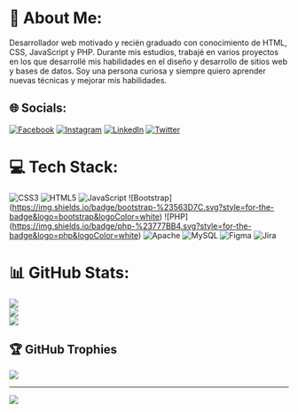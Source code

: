 # 💫 About Me:
Desarrollador web motivado y recién graduado con conocimiento de HTML, CSS, JavaScript y PHP. Durante mis estudios, trabajé en varios proyectos en los que desarrollé mis habilidades en el diseño y desarrollo de sitios web y bases de datos. Soy una persona curiosa y siempre quiero aprender nuevas técnicas y mejorar mis habilidades.


## 🌐 Socials:
[![Facebook](https://img.shields.io/badge/Facebook-%231877F2.svg?logo=Facebook&logoColor=white)](https://facebook.com/jua.pablo.tafolla) [![Instagram](https://img.shields.io/badge/Instagram-%23E4405F.svg?logo=Instagram&logoColor=white)](https://instagram.com/juanpablotb/) [![LinkedIn](https://img.shields.io/badge/LinkedIn-%230077B5.svg?logo=linkedin&logoColor=white)](https://linkedin.com/in/juan-pablo-tafolla) [![Twitter](https://img.shields.io/badge/Twitter-%231DA1F2.svg?logo=Twitter&logoColor=white)](https://twitter.com/JuanPas12_) 

# 💻 Tech Stack:
![CSS3](https://img.shields.io/badge/css3-%231572B6.svg?style=for-the-badge&logo=css3&logoColor=white) ![HTML5](https://img.shields.io/badge/html5-%23E34F26.svg?style=for-the-badge&logo=html5&logoColor=white) ![JavaScript](https://img.shields.io/badge/javascript-%23323330.svg?style=for-the-badge&logo=javascript&logoColor=%23F7DF1E) ![Bootstrap]
(https://img.shields.io/badge/bootstrap-%23563D7C.svg?style=for-the-badge&logo=bootstrap&logoColor=white) ![PHP]
(https://img.shields.io/badge/php-%23777BB4.svg?style=for-the-badge&logo=php&logoColor=white) ![Apache](https://img.shields.io/badge/apache-%23D42029.svg?style=for-the-badge&logo=apache&logoColor=white) ![MySQL](https://img.shields.io/badge/mysql-%2300f.svg?style=for-the-badge&logo=mysql&logoColor=white) 	![Figma](https://img.shields.io/badge/figma-%23F24E1E.svg?style=for-the-badge&logo=figma&logoColor=white) ![Jira](https://img.shields.io/badge/jira-%230A0FFF.svg?style=for-the-badge&logo=jira&logoColor=white)
# 📊 GitHub Stats:
![](https://github-readme-stats.vercel.app/api?username=JuanPas12&theme=monokai&hide_border=false&include_all_commits=false&count_private=false)<br/>
![](https://github-readme-streak-stats.herokuapp.com/?user=JuanPas12&theme=monokai&hide_border=false)<br/>
![](https://github-readme-stats.vercel.app/api/top-langs/?username=JuanPas12&theme=monokai&hide_border=false&include_all_commits=false&count_private=false&layout=compact)

## 🏆 GitHub Trophies
![](https://github-profile-trophy.vercel.app/?username=JuanPas12&theme=monokai&no-frame=false&no-bg=true&margin-w=4)

---
[![](https://visitcount.itsvg.in/api?id=JuanPas12&icon=0&color=0)](https://visitcount.itsvg.in)

<!-- Proudly created with GPRM ( https://gprm.itsvg.in ) -->
